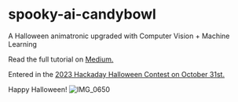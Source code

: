 # spooky-ai-candybowl
A Halloween animatronic upgraded with Computer Vision + Machine Learning 

Read the full tutorial on <a href ="https://medium.com/@ariellemadeit/building-a-smart-halloween-candy-bowl-using-machine-learning-and-computer-vision-106d50085fc7"> Medium.</a> <p> </p>
Entered in the <a href ="https://hackaday.io/project/193421-build-an-ai-powered-candy-bowl-for-halloween">2023 Hackaday Halloween Contest on October 31st. </a>

Happy Halloween! 
![IMG_0650](https://github.com/ariellemella/spooky-ai-candybowl/assets/105662831/f02a4f33-9c40-417e-9302-b2c1e46af03d)
